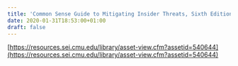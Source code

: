 ```yaml
---
title: 'Common Sense Guide to Mitigating Insider Threats, Sixth Edition'
date: 2020-01-31T18:53:00+01:00
draft: false
---
```


[https://resources.sei.cmu.edu/library/asset-view.cfm?assetid=540644](https://resources.sei.cmu.edu/library/asset-view.cfm?assetid=540644)